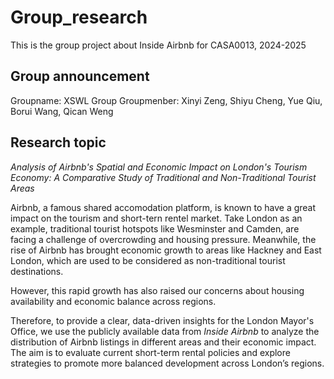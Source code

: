 # Group_research
This is the group project about Inside Airbnb for CASA0013, 2024-2025

## Group announcement
Groupname: XSWL Group
Groupmenber: Xinyi Zeng, Shiyu Cheng, Yue Qiu, Borui Wang, Qican Weng

## Research topic
*Analysis of Airbnb's Spatial and Economic Impact on London's Tourism Economy: A Comparative Study of Traditional and Non-Traditional Tourist Areas*

Airbnb, a famous shared accomodation platform, is known to have a great impact on the tourism and short-tern rentel market. Take London as an example, traditional tourist hotspots like Wesminster and Camden, are facing a challenge of overcrowding and housing pressure. Meanwhile, the rise of Airbnb has brought economic growth to areas like Hackney and East London, which are used to be considered as non-traditional tourist destinations.

However, this rapid growth has also raised our concerns about housing availability and economic balance across regions.

Therefore, to provide a clear, data-driven insights for the London Mayor's Office, we use the publicly available data from *Inside Airbnb* to analyze the distribution of Airbnb listings in different areas and their economic impact. The aim is to evaluate current short-term rental policies and explore strategies to promote more balanced development across London’s regions.
